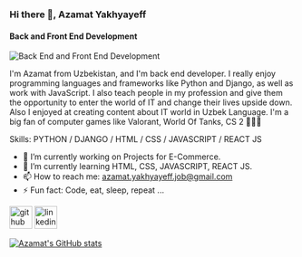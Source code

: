 ### Hi there 👋, Azamat Yakhyayeff
#### Back and Front End Development
![Back End and Front End Development](https://pbs.twimg.com/profile_banners/1746125588493221888/1705145892/600x200)

I'm Azamat from Uzbekistan, and I'm back end developer. I really enjoy programming languages and frameworks like Python and Django, as well as work with JavaScript. I also teach people in my profession and give them the opportunity to enter the world of IT and change their lives upside down. Also I enjoyed at creating content about IT world in Uzbek Language. I'm a big fan of computer games like Valorant, World Of Tanks, CS 2 🤷🏻‍♂️

Skills: PYTHON / DJANGO / HTML / CSS / JAVASCRIPT / REACT JS

- 🔭 I’m currently working on Projects for E-Commerce. 
- 🌱 I’m currently learning HTML, CSS, JAVASCRIPT, REACT JS. 
- 📫 How to reach me: azamat.yakhyayeff.job@gmail.com 
- ⚡ Fun fact: Code, eat, sleep, repeat ... 


[<img src='https://cdn.jsdelivr.net/npm/simple-icons@3.0.1/icons/github.svg' alt='github' height='40'>](https://github.com/https://github.com/azzaa-back-end-dev)  [<img src='https://cdn.jsdelivr.net/npm/simple-icons@3.0.1/icons/linkedin.svg' alt='linkedin' height='40'>](https://www.linkedin.com/in/www.linkedin.com/in/azza-back-end-dev/)  



[![Azamat's GitHub stats](https://github-readme-stats.vercel.app/api?username=azzaa-back-end-dev)](https://github.com/azzaa-back-end-dev/github-readme-stats)




